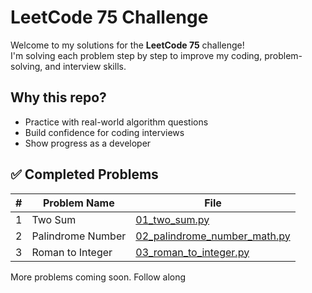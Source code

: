 # LeetCode 75 Challenge

Welcome to my solutions for the **LeetCode 75** challenge!  
I'm solving each problem step by step to improve my coding, problem-solving, and interview skills.

## Why this repo?
- Practice with real-world algorithm questions
- Build confidence for coding interviews
- Show progress as a developer

## ✅ Completed Problems

| # | Problem Name          | File                                  |
|--:|------------------------|----------------------------------------|
| 1 | Two Sum               | [01_two_sum.py](01_two_sum.py)         |
| 2 | Palindrome Number     | [02_palindrome_number_math.py](02_palindrome_number_math.py) |
| 3 | Roman to Integer      | [03_roman_to_integer.py](03_roman_to_integer.py) |
More problems coming soon. Follow along 
